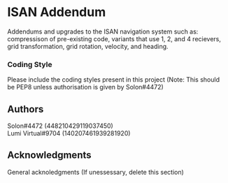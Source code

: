 # ISAN Addendum

Addendums and upgrades to the ISAN navigation system such as: compressison of pre-existing code, variants that use 1, 2, and 4 recievers, grid transformation, grid rotation, velocity, and heading.

### Coding Style

Please include the coding styles present in this project (Note: This should be PEP8 unless authorisation is given by Solon#4472)

## Authors

Solon#4472 (448210429119037450)  
Lumi Virtual#9704 (140207461939281920)

## Acknowledgments

General acknoledgments (If unessessary, delete this section)
